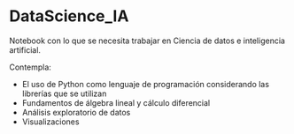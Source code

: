 # DataScience_IA

Notebook con lo que se necesita trabajar en Ciencia de datos e inteligencia artificial.

Contempla: 
+ El uso de Python como lenguaje de programación considerando las librerías que se utilizan
+ Fundamentos de álgebra lineal y cálculo diferencial
+ Análisis exploratorio de datos
+ Visualizaciones
